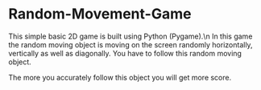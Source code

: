 # Random-Movement-Game

This simple basic 2D game is built using Python (Pygame).\n In this game the random moving object is moving on the screen randomly horizontally, vertically as well as diagonally. You have to follow this random moving object.

The more you accurately follow this object you will get more score.
